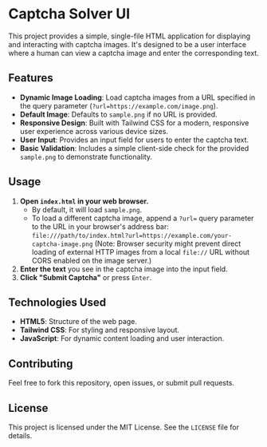 # Captcha Solver UI

This project provides a simple, single-file HTML application for displaying and interacting with captcha images. It's designed to be a user interface where a human can view a captcha image and enter the corresponding text.

## Features

*   **Dynamic Image Loading**: Load captcha images from a URL specified in the query parameter (`?url=https://example.com/image.png`).
*   **Default Image**: Defaults to `sample.png` if no URL is provided.
*   **Responsive Design**: Built with Tailwind CSS for a modern, responsive user experience across various device sizes.
*   **User Input**: Provides an input field for users to enter the captcha text.
*   **Basic Validation**: Includes a simple client-side check for the provided `sample.png` to demonstrate functionality.

## Usage

1.  **Open `index.html` in your web browser.**
    *   By default, it will load `sample.png`.
    *   To load a different captcha image, append a `?url=` query parameter to the URL in your browser's address bar:
        `file:///path/to/index.html?url=https://example.com/your-captcha-image.png`
        (Note: Browser security might prevent direct loading of external HTTP images from a local `file://` URL without CORS enabled on the image server.)
2.  **Enter the text** you see in the captcha image into the input field.
3.  **Click "Submit Captcha"** or press `Enter`.

## Technologies Used

*   **HTML5**: Structure of the web page.
*   **Tailwind CSS**: For styling and responsive layout.
*   **JavaScript**: For dynamic content loading and user interaction.

## Contributing

Feel free to fork this repository, open issues, or submit pull requests.

## License

This project is licensed under the MIT License. See the `LICENSE` file for details.
